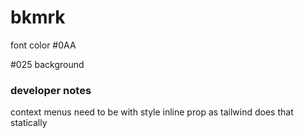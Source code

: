 # bkmrk
font color #0AA

#025 background


### developer notes
context menus need to be with style inline prop as tailwind does that statically